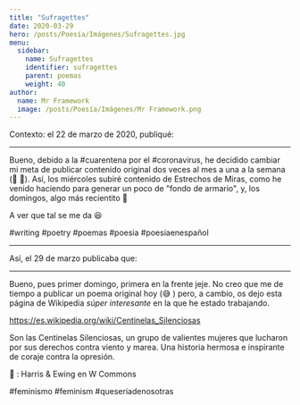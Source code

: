 ```yaml
---
title: "Sufragettes"
date: 2020-03-29
hero: /posts/Poesía/Imágenes/Sufragettes.jpg
menu:
  sidebar:
    name: Sufragettes
    identifier: sufragettes
    parent: poemas
    weight: 40
author:
  name: Mr Framework
  image: /posts/Poesía/Imágenes/Mr Framework.png
---
```


Contexto: el 22 de marzo de 2020, publiqué:

---

Bueno, debido a la #cuarentena por el #coronavirus, he decidido cambiar mi meta de publicar contenido original dos veces al mes a una a la semana (🎉 🎉). Así, los miércoles subiré contenido de Estrechos de Miras, como he venido haciendo para generar un poco de "fondo de armario", y, los domingos, algo más recientito 🥐

A ver que tal se me da 😆 

#writing #poetry #poemas #poesia #poesiaenespañol

---

Así, el 29 de marzo publicaba que:

---

Bueno, pues primer domingo, primera en la frente jeje. No creo que me de tiempo a publicar un poema original hoy (😅 ) pero, a cambio, os dejo esta página de Wikipedia *súper interesante* en la que he estado trabajando.

https://es.wikipedia.org/wiki/Centinelas_Silenciosas

Son las Centinelas Silenciosas, un grupo de valientes mujeres que lucharon por sus derechos contra viento y marea. Una historia hermosa e inspirante de coraje contra la opresión.

 📸 :  Harris & Ewing en W Commons

#feminismo #feminism #queseriadenosotras
